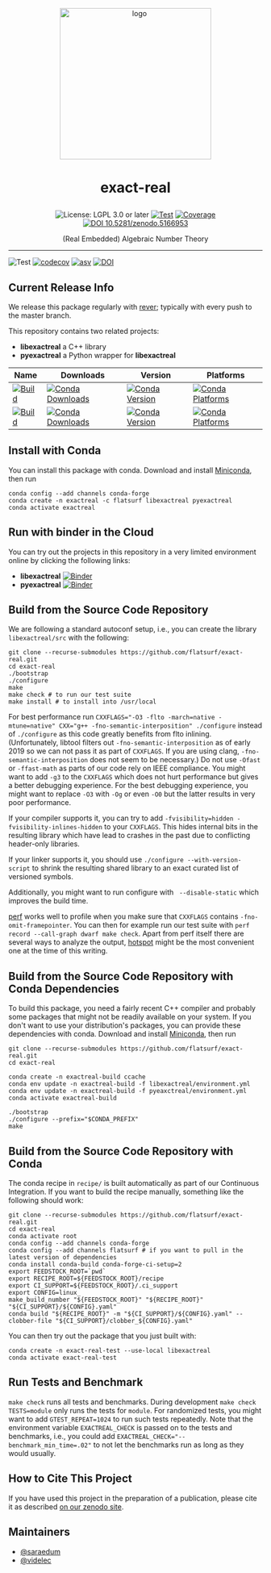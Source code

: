 <p align="center">
    <img alt="logo" src="https://github.com/saraedum/exact-real/raw/zenodo/logo.svg?sanitize=true" width="300px">
</p>

<h1><p align="center">exact-real</p></h1>

<p align="center">
  <img src="https://img.shields.io/badge/License-LGPL_3.0_or_later-blue.svg" alt="License: LGPL 3.0 or later">
  <a href="https://github.com/flatsurf/e-antic/actions/workflows/test.yml"><img src="https://github.com/flatsurf/e-antic/actions/workflows/test.yml/badge.svg" alt="Test"></a>
  <a href="https://codecov.io/gh/flatsurf/e-antic"><img src="https://codecov.io/gh/flatsurf/e-antic/branch/master/graph/badge.svg" alt="Coverage"></a>
  <a href="https://doi.org/10.5281/zenodo.5166953"><img src="https://zenodo.org/badge/DOI/10.5281/zenodo.5166953.svg" alt="DOI 10.5281/zenodo.5166953"></a>
</p>

<p align="center">(Real Embedded) Algebraic Number Theory</p>
<hr>

![Test](https://github.com/flatsurf/exact-real/workflows/Test/badge.svg)
[![codecov](https://codecov.io/gh/flatsurf/exact-real/branch/master/graph/badge.svg)](https://codecov.io/gh/flatsurf/exact-real)
[![asv](http://img.shields.io/badge/benchmarked%20by-asv-blue.svg?style=flat)](https://flatsurf.github.io/exact-real/asv/)
[![DOI](https://zenodo.org/badge/DOI/10.5281/zenodo.4964633.svg)](https://doi.org/10.5281/zenodo.4964633)

## Current Release Info

We release this package regularly with [rever](https://regro.github.io/rever-docs/index.html); typically with every push to the master branch.

This repository contains two related projects:

* **libexactreal** a C++ library
* **pyexactreal** a Python wrapper for **libexactreal**

| Name | Downloads | Version | Platforms |
| --- | --- | --- | --- |
| [![Build](https://img.shields.io/badge/recipe-libexactreal-green.svg)](https://anaconda.org/flatsurf/libexactreal) | [![Conda Downloads](https://img.shields.io/conda/dn/flatsurf/libexactreal.svg)](https://anaconda.org/flatsurf/libexactreal) | [![Conda Version](https://img.shields.io/conda/vn/flatsurf/libexactreal.svg)](https://anaconda.org/flatsurf/libexactreal) | [![Conda Platforms](https://img.shields.io/conda/pn/flatsurf/libexactreal.svg)](https://anaconda.org/flatsurf/libexactreal) |
| [![Build](https://img.shields.io/badge/recipe-pyexactreal-green.svg)](https://anaconda.org/flatsurf/pyexactreal) | [![Conda Downloads](https://img.shields.io/conda/dn/flatsurf/pyexactreal.svg)](https://anaconda.org/flatsurf/pyexactreal) | [![Conda Version](https://img.shields.io/conda/vn/flatsurf/pyexactreal.svg)](https://anaconda.org/flatsurf/pyexactreal) | [![Conda Platforms](https://img.shields.io/conda/pn/flatsurf/pyexactreal.svg)](https://anaconda.org/flatsurf/pyexactreal) |

## Install with Conda

You can install this package with conda. Download and install [Miniconda](https://conda.io/miniconda.html), then run

```
conda config --add channels conda-forge
conda create -n exactreal -c flatsurf libexactreal pyexactreal
conda activate exactreal
```

## Run with binder in the Cloud

You can try out the projects in this repository in a very limited environment online by clicking the following links:

* **libexactreal** [![Binder](https://mybinder.org/badge_logo.svg)](https://mybinder.org/v2/gh/flatsurf/exact-real/master?filepath=doc%2Fbinder%2FSample.ipynb)
* **pyexactreal** [![Binder](https://mybinder.org/badge_logo.svg)](https://mybinder.org/v2/gh/flatsurf/exact-real/master?filepath=doc%2Fbinder%2FSample.pyexactreal.ipynb)

## Build from the Source Code Repository

We are following a standard autoconf setup, i.e., you can create the library
`libexactreal/src` with the following:

```
git clone --recurse-submodules https://github.com/flatsurf/exact-real.git
cd exact-real
./bootstrap
./configure
make
make check # to run our test suite
make install # to install into /usr/local
```

For best performance run `CXXFLAGS="-O3 -flto -march=native -mtune=native"
CXX="g++ -fno-semantic-interposition" ./configure` instead of `./configure` as
this code greatly benefits from flto inlining. (Unfortunately, libtool filters
out `-fno-semantic-interposition` as of early 2019 so we can not pass it as
part of `CXXFLAGS`. If you are using clang, `-fno-semantic-interposition` does
not seem to be necessary.) Do not use `-Ofast` or `-ffast-math` as parts of our
code rely on IEEE compliance. You might want to add `-g3` to the `CXXFLAGS`
which does not hurt performance but gives a better debugging experience. For
the best debugging experience, you might want to replace `-O3` with `-Og` or
even `-O0` but the latter results in very poor performance.

If your compiler supports it, you can try to add `-fvisibility=hidden
-fvisibility-inlines-hidden` to your `CXXFLAGS`. This hides internal bits in
the resulting library which have lead to crashes in the past due to conflicting
header-only libraries.

If your linker supports it, you should use `./configure --with-version-script`
to shrink the resulting shared library to an exact curated list of versioned
symbols.

Additionally, you might want to run configure with ` --disable-static` which
improves the build time.

[perf](https://perf.wiki.kernel.org/index.php/Main_Page) works well to profile
when you make sure that `CXXFLAGS` contains `-fno-omit-framepointer`. You can
then for example run our test suite with `perf record --call-graph dwarf make
check`. Apart from perf itself there are several ways to analyze the output,
[hotspot](https://github.com/KDAB/hotspot) might be the most convenient one at
the time of this writing.


## Build from the Source Code Repository with Conda Dependencies

To build this package, you need a fairly recent C++ compiler and probably some
packages that might not be readily available on your system. If you don't want
to use your distribution's packages, you can provide these dependencies with
conda. Download and install [Miniconda](https://conda.io/miniconda.html), then
run

```
git clone --recurse-submodules https://github.com/flatsurf/exact-real.git
cd exact-real

conda create -n exactreal-build ccache
conda env update -n exactreal-build -f libexactreal/environment.yml
conda env update -n exactreal-build -f pyeaxctreal/environment.yml
conda activate exactreal-build

./bootstrap
./configure --prefix="$CONDA_PREFIX"
make
```

## Build from the Source Code Repository with Conda

The conda recipe in `recipe/` is built automatically as part of our Continuous
Integration. If you want to build the recipe manually, something like the
following should work:

```
git clone --recurse-submodules https://github.com/flatsurf/exact-real.git
cd exact-real
conda activate root
conda config --add channels conda-forge
conda config --add channels flatsurf # if you want to pull in the latest version of dependencies
conda install conda-build conda-forge-ci-setup=2
export FEEDSTOCK_ROOT=`pwd`
export RECIPE_ROOT=${FEEDSTOCK_ROOT}/recipe
export CI_SUPPORT=${FEEDSTOCK_ROOT}/.ci_support
export CONFIG=linux_
make_build_number "${FEEDSTOCK_ROOT}" "${RECIPE_ROOT}" "${CI_SUPPORT}/${CONFIG}.yaml"
conda build "${RECIPE_ROOT}" -m "${CI_SUPPORT}/${CONFIG}.yaml" --clobber-file "${CI_SUPPORT}/clobber_${CONFIG}.yaml"
```

You can then try out the package that you just built with:
```
conda create -n exact-real-test --use-local libexactreal
conda activate exact-real-test
```

## Run Tests and Benchmark

`make check` runs all tests and benchmarks. During development `make check TESTS=module`
only runs the tests for `module`. For randomized tests, you might want to add
`GTEST_REPEAT=1024` to run such tests repeatedly. Note that the environment
variable `EXACTREAL_CHECK` is passed on to the tests and benchmarks, i.e., you
could add `EXACTREAL_CHECK="--benchmark_min_time=.02"` to not let the
benchmarks run as long as they would usually.


## How to Cite This Project

If you have used this project in the preparation of a publication, please cite
it as described [on our zenodo site](http://doi.org/10.5281/zenodo.4964633).

## Maintainers

* [@saraedum](https://github.com/saraedum)
* [@videlec](https://github.com/videlec)
